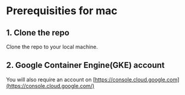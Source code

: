 # Prerequisities for mac

## 1. Clone the repo

Clone the repo to your local machine.

## 2. Google Container Engine(GKE) account

You will also require an account on [https://console.cloud.google.com](https://console.cloud.google.com/)